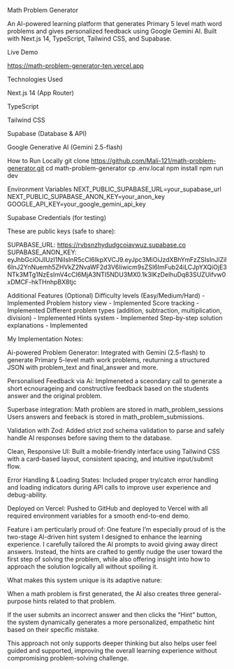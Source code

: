 Math Problem Generator

An AI-powered learning platform that generates Primary 5 level math word problems and gives personalized feedback using Google Gemini AI. Built with Next.js 14, TypeScript, Tailwind CSS, and Supabase.

Live Demo

https://math-problem-generator-ten.vercel.app

Technologies Used

Next.js 14 (App Router)

TypeScript

Tailwind CSS

Supabase (Database & API)

Google Generative AI (Gemini 2.5-flash)

How to Run Locally
git clone https://github.com/Mali-121/math-problem-generator.git
cd math-problem-generator
cp .env.local
npm install
npm run dev

Environment Variables
NEXT_PUBLIC_SUPABASE_URL=your_supabase_url
NEXT_PUBLIC_SUPABASE_ANON_KEY=your_anon_key
GOOGLE_API_KEY=your_google_gemini_api_key

Supabase Credentials (for testing)

These are public keys (safe to share):

SUPABASE_URL: https://rvbsnzhydudgcoiavwuz.supabase.co
SUPABASE_ANON_KEY: eyJhbGciOiJIUzI1NiIsInR5cCI6IkpXVCJ9.eyJpc3MiOiJzdXBhYmFzZSIsInJlZiI6InJ2YnNuemh5ZHVkZ2NvaWF2d3V6Iiwicm9sZSI6ImFub24iLCJpYXQiOjE3NTk3MTg1NzEsImV4cCI6MjA3NTI5NDU3MX0.1k3IKzDelhuDq83SUZUifvw0xDMCF-hkTHnhpBX8tjc

Additional Features (Optional)
 Difficulty levels (Easy/Medium/Hard) - Implemented
 Problem history view - Implemented
 Score tracking - Implemented
 Different problem types (addition, subtraction, multiplication, division) - Implemented
 Hints system - Implemented
 Step-by-step solution explanations - Implemented

My Implementation Notes:

Ai-powered Problem Generator: 
Integrated with Gemini (2.5-flash) to generate Primary 5-level math work problems, reuturning a structured JSON with problem_text and final_answer and more. 

Personalised Feedback via Ai:
Implmeneted a sceondary call to generate a short ecnourageing and constructive feedback based on the students answer and the original problem.

Superbase integration: 
Math problem are stored in math_problem_sessions
Users answers and feeback is stored in math_problem_submissions.

Validation with Zod: 
Added strict zod schema validation to parse and safely handle AI responses before saving them to the database.

Clean, Responsive UI:
Built a mobile-friendly interface using Tailwind CSS with a card-based layout, consistent spacing, and intuitive input/submit flow.

Error Handling & Loading States: 
Included proper try/catch error handling and loading indicators during API calls to improve user experience and debug-ability.

Deployed on Vercel: 
Pushed to GitHub and deployed to Vercel with all required environment variables for a smooth end-to-end demo.

Feature i am perticularly proud of:
One feature I’m especially proud of is the two-stage AI-driven hint system I designed to enhance the learning experience. I carefully tailored the AI prompts to avoid giving away direct answers. Instead, the hints are crafted to gently nudge the user toward the first step of solving the problem, while also offering insight into how to approach the solution logically all without spoiling it.

What makes this system unique is its adaptive nature:

When a math problem is first generated, the AI also creates three general-purpose hints related to that problem.

If the user submits an incorrect answer and then clicks the “Hint” button, the system dynamically generates a more personalized, empathetic hint based on their specific mistake.

This approach not only supports deeper thinking but also helps user feel guided and supported, improving the overall learning experience without compromising problem-solving challenge.



